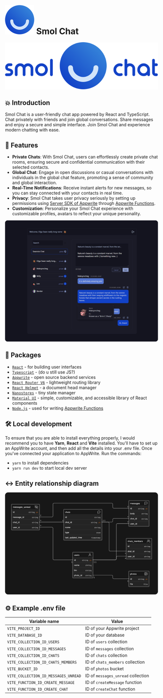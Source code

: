 # ![Logo](/public/logo.svg) Smol Chat

<p align="center">
<img src="/public/full-logo.svg" alt="SmolChat Banner">
</p>

## 💥 Introduction

Smol Chat is a user-friendly chat app powered by React and TypeScript. Chat privately with friends and join global conversations. Share messages and enjoy a secure and simple interface. Join Smol Chat and experience modern chatting with ease.

## 🚀 Features

- **Private Chats**: With Smol Chat, users can effortlessly create private chat rooms, ensuring secure and confidential communication with their selected contacts.
- **Global Chat**: Engage in open discussions or casual conversations with individuals in the global chat feature, promoting a sense of community and global interaction.
- **Real-Time Notifications**: Receive instant alerts for new messages, so you can stay connected with your contacts in real time.
- **Privacy**: Smol Chat takes user privacy seriously by setting up permissions using [Server SDK of Appwrite](https://appwrite.io/docs/sdks#server) through [Appwrite Functions](https://appwrite.io/docs/products/functions).
- **Customization**: Personalize your Smol Chat experience with customizable profiles, avatars to reflect your unique personality.

![image](/public/github_showcase.png)

## 📜 Packages

- [`React`](https://react.dev/) - for building user interfaces
- [`Typescript`](https://www.typescriptlang.org/) - (do u still use JS?)
- [`Appwrite`](https://appwrite.io/) - open source backend services
- [`React Router V6`](https://reactrouter.com/) - lightweight routing library
- [`React Helmet`](https://www.npmjs.com/package/react-helmet) - a document head manager
- [`Nanostores`](https://github.com/nanostores/nanostores/) - tiny state manager
- [`Material UI`](https://mui.com/) - simple, customizable, and accessible library of React components
- [`Node.js`](https://nodejs.org/en) - used for writing [Appwrite Functions](https://appwrite.io/docs/products/functions)

## 🛠️ Local development

To ensure that you are able to install everything properly, I would recommend you to have <b>Yarn</b>, <b>React</b> and <b>Vite</b> installed.
You'll have to set up an AppWrite account, and then add all the details into your .env file.
Once you've connected your application to AppWrite. Run the commands:

- `yarn` to install dependencies
- `yarn run dev` to start local dev server

## ↔️ Entity relationship diagram

![image](/public/db_github.png)

## ⚙️ Example .env file

| Variable name  | Value |
| ------------- | ------------- |
| `VITE_PROJECT_ID`  | ID of your Appwrite project  |
| `VITE_DATABASE_ID`  | ID of your database  |
| `VITE_COLLECTION_ID_USERS`  | ID of `users` collection  |
| `VITE_COLLECTION_ID_MESSAGES`  | ID of `messages` collection |
| `VITE_COLLECTION_ID_CHATS`  | ID of `chats` collection  |
| `VITE_COLLECTION_ID_CHATS_MEMBERS`  | ID of `chats_members` collection  |
| `VITE_BUCKET_ID`  | ID of `photos` bucket  |
| `VITE_COLLECTION_ID_MESSAGES_UNREAD`  | ID of `messages_unread` collection  |
| `VITE_FUNCTION_ID_CREATE_MESSAGE`  | ID of `createMessage` function  |
| `VITE_FUNCTION_ID_CREATE_CHAT`  | ID of `createChat` function  |
